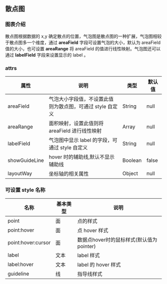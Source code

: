 ## 散点图

### 图表介绍

散点图根据数据的 x,y 确定散点的位置，气泡图是散点图的一种扩展，气泡图相较于散点图多一个维度，通过 **areaField** 字段可设置气泡的大小，默认为 areaField 值的大小，也可设置
**areaRange** 将 areaField 的值进行线性映射。气泡图还可以通过 **labelField** 字段来设置显示的 label 。

### attrs

| 属性          | 说明                                                      | 类型    | 默认值 |
| ------------- | --------------------------------------------------------- | ------- | ------ |
| areaField     | 气泡大小字段值，不设置此值则为散点图，可通过 style 自定义 | String  | null   |
| areaRange     | 面积映射，设置此值则将 areaField 进行线性映射             | Array   | null   |
| labelField    | 气泡图中显示 label 的字段，可通过 style 自定义            | String  | null   |
| showGuideLine | hover 时的辅助线,默认不显示辅助线                         | Boolean | false  |
| layoutWay     | 坐标轴的相关属性                                          | Object  | null   |

### 可设置 style 名称

| 名称        | 基本类型 | 说明                |
| ----------- | -------- | ------------------- |
| point       | 面       | 点的样式            |
| point:hover | 面       | 点 hover 样式       |
| point:hover:cursor | 面       | 数据点hover时的鼠标样式(默认值为pointer)       |
| label       | 文本     | label 样式          |
| label:hover | 文本     | label 的 hover 样式 |
| guideline   | 线       | 指导线样式          |
